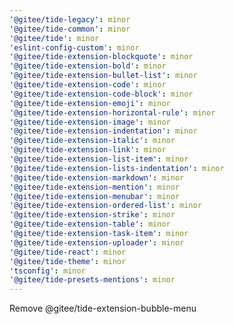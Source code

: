 ```yaml
---
'@gitee/tide-legacy': minor
'@gitee/tide-common': minor
'@gitee/tide': minor
'eslint-config-custom': minor
'@gitee/tide-extension-blockquote': minor
'@gitee/tide-extension-bold': minor
'@gitee/tide-extension-bullet-list': minor
'@gitee/tide-extension-code': minor
'@gitee/tide-extension-code-block': minor
'@gitee/tide-extension-emoji': minor
'@gitee/tide-extension-horizontal-rule': minor
'@gitee/tide-extension-image': minor
'@gitee/tide-extension-indentation': minor
'@gitee/tide-extension-italic': minor
'@gitee/tide-extension-link': minor
'@gitee/tide-extension-list-item': minor
'@gitee/tide-extension-lists-indentation': minor
'@gitee/tide-extension-markdown': minor
'@gitee/tide-extension-mention': minor
'@gitee/tide-extension-menubar': minor
'@gitee/tide-extension-ordered-list': minor
'@gitee/tide-extension-strike': minor
'@gitee/tide-extension-table': minor
'@gitee/tide-extension-task-item': minor
'@gitee/tide-extension-uploader': minor
'@gitee/tide-react': minor
'@gitee/tide-theme': minor
'tsconfig': minor
'@gitee/tide-presets-mentions': minor
---
```


Remove @gitee/tide-extension-bubble-menu
